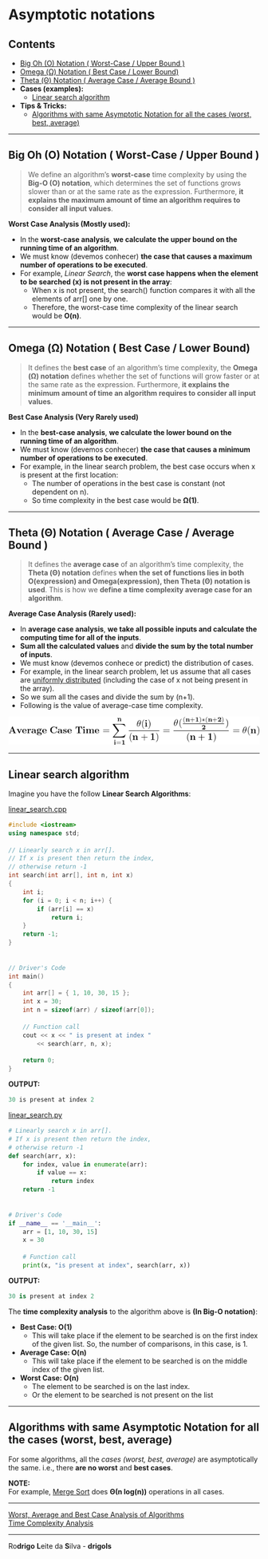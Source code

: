# Asymptotic notations

## Contents

 - [Big Oh (O) Notation ( Worst-Case / Upper Bound )](#big-o-notation)
 - [Omega (Ω) Notation ( Best Case / Lower Bound)](#omega-notation)
 - [Theta (Θ) Notation ( Average Case / Average Bound )](#theta-notation)
 - **Cases (examples):**
   - [Linear search algorithm](#case-lsa)
 - **Tips & Tricks:**
   - [Algorithms with same Asymptotic Notation for all the cases (worst, best, average)](#algo-same-an)

---

<div id="big-o-notation"></div>

## Big Oh (O) Notation ( Worst-Case / Upper Bound )

> We define an algorithm’s **worst-case** time complexity by using the **Big-O (O) notation**, which determines the set of functions grows slower than or at the same rate as the expression. Furthermore, **it explains the maximum amount of time an algorithm requires to consider all input values**.

**Worst Case Analysis (Mostly used):**

 - In the **worst-case analysis**, **we calculate the upper bound on the running time of an algorithm**.
 - We must know (devemos conhecer) **the case that causes a maximum number of operations to be executed**.
 - For example, *Linear Search*, the **worst case happens when the element to be searched (x) is not present in the array**:
   - When x is not present, the search() function compares it with all the elements of arr[] one by one.
   - Therefore, the worst-case time complexity of the linear search would be **O(n)**.

---

<div id="omega-notation"></div>

## Omega (Ω) Notation ( Best Case / Lower Bound)

> It defines the **best case** of an algorithm’s time complexity, the **Omega (Ω) notation** defines whether the set of functions will grow faster or at the same rate as the expression. Furthermore, **it explains the minimum amount of time an algorithm requires to consider all input values**.

**Best Case Analysis (Very Rarely used)**

 - In the **best-case analysis**, **we calculate the lower bound on the running time of an algorithm**.
 - We must know (devemos conhecer) **the case that causes a minimum number of operations to be executed**.
 - For example, in the linear search problem, the best case occurs when x is present at the first location:
   - The number of operations in the best case is constant (not dependent on n).
   - So time complexity in the best case would be **Ω(1)**.

---

<div id="theta-notation"></div>

## Theta (Θ) Notation ( Average Case / Average Bound )

> It defines the **average case** of an algorithm’s time complexity, the **Theta (Θ) notation** defines **when the set of functions lies in both O(expression) and Omega(expression), then Theta (Θ) notation is used**. This is how we **define a time complexity average case for an algorithm**.

**Average Case Analysis (Rarely used):**

 - In **average case analysis**, **we take all possible inputs and calculate the computing time for all of the inputs**.
 - **Sum all the calculated values** and **divide the sum by the total number of inputs**.
 - We must know (devemos conhece or predict) the distribution of cases.
 - For example, in the linear search problem, let us assume that all cases are [uniformly distributed](https://en.wikipedia.org/wiki/Discrete_uniform_distribution) (including the case of x not being present in the array).
 - So we sum all the cases and divide the sum by (n+1).
 - Following is the value of average-case time complexity.

![img](images/avg-case.png)

---

<div id="case-lsa"></div>

## Linear search algorithm

Imagine you have the follow **Linear Search Algorithms**:

[linear_search.cpp](src/linear_search.cpp)
```cpp
#include <iostream>
using namespace std;

// Linearly search x in arr[].
// If x is present then return the index,
// otherwise return -1
int search(int arr[], int n, int x)
{
	int i;
	for (i = 0; i < n; i++) {
		if (arr[i] == x)
			return i;
	}
	return -1;
}


// Driver's Code
int main()
{
	int arr[] = { 1, 10, 30, 15 };
	int x = 30;
	int n = sizeof(arr) / sizeof(arr[0]);

	// Function call
	cout << x << " is present at index "
		<< search(arr, n, x);

	return 0;
}
```

**OUTPUT:**  
```cpp
30 is present at index 2
```

[linear_search.py](src/linear_search.py)
```python
# Linearly search x in arr[].
# If x is present then return the index,
# otherwise return -1
def search(arr, x):
    for index, value in enumerate(arr):
        if value == x:
            return index
    return -1


# Driver's Code
if __name__ == '__main__':
    arr = [1, 10, 30, 15]
    x = 30

    # Function call
    print(x, "is present at index", search(arr, x))
```

**OUTPUT:**  
```python
30 is present at index 2
```

The **time complexity analysis** to the algorithm above is **(In Big-O notation)**:

 - **Best Case: O(1)**
   - This will take place if the element to be searched is on the first index of the given list. So, the number of comparisons, in this case, is 1.
 - **Average Case: O(n)**
   - This will take place if the element to be searched is on the middle index of the given list.
 - **Worst Case: O(n)**
   - The element to be searched is on the last index.
   - Or the element to be searched is not present on the list

---

<div id="algo-same-an"></div>

## Algorithms with same Asymptotic Notation for all the cases (worst, best, average)

For some algorithms, all the *cases (worst, best, average)* are asymptotically the same. i.e., there **are no worst** and **best cases**.

**NOTE:**  
For example, [Merge Sort](https://en.wikipedia.org/wiki/Merge_sort) does **Θ(n log(n))** operations in all cases.

---

[Worst, Average and Best Case Analysis of Algorithms](https://www.geeksforgeeks.org/worst-average-and-best-case-analysis-of-algorithms/)  
[Time Complexity Analysis](https://log2base2.com/courses/time-complexity-analysis)

---

Ro**drigo** **L**eite da **S**ilva - **drigols**
